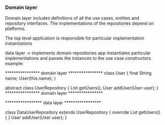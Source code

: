 ### Domain layer

Domain layer includes definitions of all the use cases, entities and repository
interfaces. The implementations of the repositories depend on platforms.

The top level application is responsible for particular implementation instantiations

data layer -> implements domain repositories
app instantiates particular implementations and passes the instances to the 
use case constructors 
example:

**************** domain layer ****************
class User {
  final String name;
  User(this.name);
}

abstract class UserRepository {
  List<User> getUsers();
  User addUser(User user);
}
**************** domain layer ****************

***************** data layer *****************

class DataUserRepository extends UserRepository {
  override List<User> getUsers() {
  }
  User addUser(User user);
}


